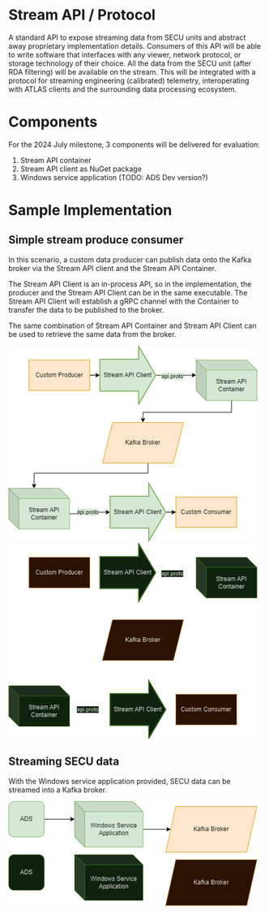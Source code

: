 # Stream API / Protocol 

A standard API to expose streaming data from SECU units and abstract away proprietary
implementation details. Consumers of this API will be able to write software that 
interfaces with any viewer, network protocol, or storage technology of their choice. 
All the data from the SECU unit (after RDA filtering) will be available on the stream.
This will be integrated with a protocol for streaming engineering (calibrated) 
telemetry, interoperating with ATLAS clients and the surrounding data processing 
ecosystem.
 
# Components
For the 2024 July milestone, 3 components will be delivered for evaluation:

1. Stream API container
2. Stream API client as NuGet package
3. Windows service application (TODO: ADS Dev version?)

# Sample Implementation

## Simple stream produce consumer
In this scenario, a custom data producer can publish data onto the Kafka broker via the
Stream API client and the Stream API Container. 

The Stream API Client is an in-process API, so in the implementation, the producer and the
Stream API Client can be in the same executable. The Stream API Client will establish a 
gRPC channel with the Container to transfer the data to be published to the broker. 

The same combination of Stream API Container and Stream API Client can be used to 
retrieve the same data from the broker.

![Architecture of simple stream producer consumer](assets/stream_architecture_light.png#only-light)
![Architecture of simple stream producer consumer](assets/stream_architecture_dark.png#only-dark)

## Streaming SECU data

With the Windows service application provided, SECU data can be streamed into a Kafka broker.

![Architecture of streaming SECU data](assets/SECU_data_light.png#only-light)
![Architecture of streaming SECU data](assets/SECU_data_dark.png#only-dark)
